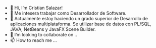 - 👋 Hi, I’m  Cristian Salazar!
- 👀  Me intesera trabajar como Desarrollador de Software.
- 🌱 Actualmente estoy haciendo un grado superior de Desarrollo de aplicaciones multiplataforma. Se utilizar base de datos con PL/SQL, JAVA, NetBeans y JavaFX Scene Builder.
- 💞️ I’m looking to collaborate on ..
- 📫 How to reach me ...

<!---
SalazarCG/SalazarCG is a ✨ special ✨ repository because its `README.md` (this file) appears on your GitHub profile.
You can click the Preview link to take a look at your changes.
--->
